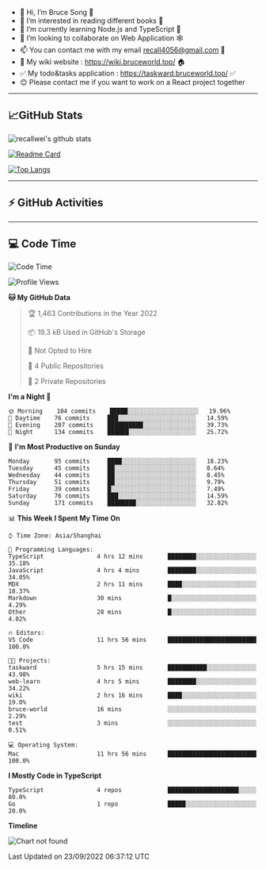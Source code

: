 - 👋 Hi, I’m Bruce Song 🦁️
- 👀 I’m interested in reading different books 📖
- 🌱 I’m currently learning Node.js and TypeScript 🚀
- 💞️ I’m looking to collaborate on Web Application 🕸️
- 📫 You can contact me with my email recall4056@gmail.com 📮
- 📖 My wiki website : https://wiki.bruceworld.top/ 🏠
- ✅ My todo&tasks application : https://taskward.bruceworld.top/ ✅
- 😊 Please contact me if you want to work on a React project together
---

## 📈GitHub Stats

![recallwei's github stats](https://github-readme-stats.vercel.app/api?username=recallwei&show_icons=true&theme=dracula&count_private=true&include_all_commits)

<!---
repository 卡片
--->

[![Readme Card](https://github-readme-stats.vercel.app/api/pin/?username=recallwei&repo=recallwei&theme=dracula)](https://github.com/recallwei/daily)

<!---
repository 常用语言 layout=compact（紧凑布局）
--->

[![Top Langs](https://github-readme-stats.vercel.app/api/top-langs/?username=recallwei&layout=compact&theme=dracula)](https://github.com/recallwei/daily)

---

## ⚡️ GitHub Activities

<!--START_SECTION:activity-->

<!--END_SECTION:activity-->

---

## 💻 Code Time

<!--START_SECTION:waka-->
![Code Time](http://img.shields.io/badge/Code%20Time-2%2C183%20hrs%207%20mins-blue)

![Profile Views](http://img.shields.io/badge/Profile%20Views-3-blue)

**🐱 My GitHub Data** 

> 🏆 1,463 Contributions in the Year 2022
 > 
> 📦 19.3 kB Used in GitHub's Storage 
 > 
> 🚫 Not Opted to Hire
 > 
> 📜 4 Public Repositories 
 > 
> 🔑 2 Private Repositories  
 > 
**I'm a Night 🦉** 

```text
🌞 Morning    104 commits    █████░░░░░░░░░░░░░░░░░░░░   19.96% 
🌆 Daytime    76 commits     ███░░░░░░░░░░░░░░░░░░░░░░   14.59% 
🌃 Evening    207 commits    ██████████░░░░░░░░░░░░░░░   39.73% 
🌙 Night      134 commits    ██████░░░░░░░░░░░░░░░░░░░   25.72%

```
📅 **I'm Most Productive on Sunday** 

```text
Monday       95 commits     ████░░░░░░░░░░░░░░░░░░░░░   18.23% 
Tuesday      45 commits     ██░░░░░░░░░░░░░░░░░░░░░░░   8.64% 
Wednesday    44 commits     ██░░░░░░░░░░░░░░░░░░░░░░░   8.45% 
Thursday     51 commits     ██░░░░░░░░░░░░░░░░░░░░░░░   9.79% 
Friday       39 commits     █░░░░░░░░░░░░░░░░░░░░░░░░   7.49% 
Saturday     76 commits     ███░░░░░░░░░░░░░░░░░░░░░░   14.59% 
Sunday       171 commits    ████████░░░░░░░░░░░░░░░░░   32.82%

```


📊 **This Week I Spent My Time On** 

```text
⌚︎ Time Zone: Asia/Shanghai

💬 Programming Languages: 
TypeScript               4 hrs 12 mins       ████████░░░░░░░░░░░░░░░░░   35.18% 
JavaScript               4 hrs 4 mins        ████████░░░░░░░░░░░░░░░░░   34.05% 
MDX                      2 hrs 11 mins       ████░░░░░░░░░░░░░░░░░░░░░   18.37% 
Markdown                 30 mins             █░░░░░░░░░░░░░░░░░░░░░░░░   4.29% 
Other                    28 mins             █░░░░░░░░░░░░░░░░░░░░░░░░   4.02%

🔥 Editors: 
VS Code                  11 hrs 56 mins      █████████████████████████   100.0%

🐱‍💻 Projects: 
taskward                 5 hrs 15 mins       ███████████░░░░░░░░░░░░░░   43.98% 
web-learn                4 hrs 5 mins        ████████░░░░░░░░░░░░░░░░░   34.22% 
wiki                     2 hrs 16 mins       ████░░░░░░░░░░░░░░░░░░░░░   19.0% 
bruce-world              16 mins             ░░░░░░░░░░░░░░░░░░░░░░░░░   2.29% 
test                     3 mins              ░░░░░░░░░░░░░░░░░░░░░░░░░   0.51%

💻 Operating System: 
Mac                      11 hrs 56 mins      █████████████████████████   100.0%

```

**I Mostly Code in TypeScript** 

```text
TypeScript               4 repos             ████████████████████░░░░░   80.0% 
Go                       1 repo              █████░░░░░░░░░░░░░░░░░░░░   20.0%

```


**Timeline**

![Chart not found](https://raw.githubusercontent.com/recallwei/recallwei/main/charts/bar_graph.png) 


 Last Updated on 23/09/2022 06:37:12 UTC
<!--END_SECTION:waka-->
<!---
recallwei/recallwei is a ✨ special ✨ repository because its `README.md` (this file) appears on your GitHub profile.
You can click the Preview link to take a look at your changes.
--->
